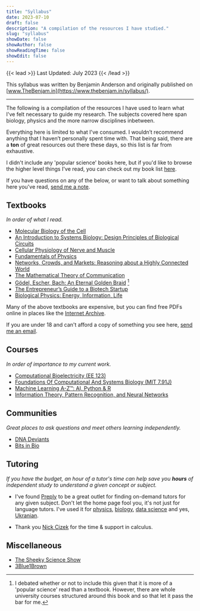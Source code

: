 ```yaml
---
title: "Syllabus"
date: 2023-07-10
draft: false
description: "A compilation of the resources I have studied."
slug: "syllabus"
showDate: false
showAuthor: false
showReadingTime: false
showEdit: false
---
```


{{< lead >}}
Last Updated: July 2023 
{{< /lead >}}

This syllabus was written by Benjamin Anderson and originally published on [www.TheBenjam.in](https://www.thebenjam.in/syllabus/).

---

The following is a compilation of the resources I have used to learn what I've felt necessary to guide my research. The subjects covered here span biology, physics and the more narrow disciplines inbetween. 

Everything here is limited to what I've consumed. I wouldn’t recommend anything that I haven’t personally spent time with. That being said, there are a **ton** of great resources out there these days, so this list is far from exhaustive. 

I didn't include any 'popular science' books here, but if you'd like to browse the higher level things I've read, you can check out my book list [here](https://www.goodreads.com/user/show/101023371-benjamin-anderson).

If you have questions on any of the below, or want to talk about something here you've read, [send me a note](mailto:ben@aion.bio).

## Textbooks
*In order of what I read.*
- [Molecular Biology of the Cell](https://www.goodreads.com/book/show/13400.Molecular_Biology_of_the_Cell)
- [An Introduction to Systems Biology: Design Principles of Biological Circuits](https://www.goodreads.com/book/show/359114.An_Introduction_to_Systems_Biology)
- [Cellular Physiology of Nerve and Muscle](https://www.goodreads.com/book/show/663461.Cellular_Physiology_Of_Nerve_And_Muscle_4)
- [Fundamentals of Physics](https://www.goodreads.com/book/show/202485.Fundamentals_of_Physics)
- [Networks, Crowds, and Markets: Reasoning about a Highly Connected World](https://www.goodreads.com/book/show/8267287-networks-crowds-and-markets)
- [The Mathematical Theory of Communication](https://www.goodreads.com/book/show/880735.The_Mathematical_Theory_of_Communication)
- [Gödel, Escher, Bach: An Eternal Golden Braid](https://www.goodreads.com/book/show/24113.G_del_Escher_Bach) [^1]
- [The Entrepreneur’s Guide to a Biotech Startup](https://www.goodreads.com/book/show/58777063-the-entrepreneur-s-guide-to-a-biotech-startup)
- [Biological Physics: Energy, Information, Life](https://www.goodreads.com/book/show/229423.Biological_Physics)

Many of the above textbooks are expensive, but you can find free PDFs online in places like the [Internet Archive](https://archive.org/). 

If you are under 18 and can't afford a copy of something you see here, [send me an email](mailto:me@benjaminbanderson.com).

## Courses
*In order of importance to my current work.*
- [Computational Bioelectricity (EE 123)](https://www.ece.tufts.edu/ee/123) 
- [Foundations Of Computational And Systems Biology (MIT 7.91J)](https://ocw.mit.edu/courses/7-91j-foundations-of-computational-and-systems-biology-spring-2014/)
- [Machine Learning A-Z™: AI, Python & R](https://www.udemy.com/course/machinelearning/) 
- [Information Theory, Pattern Recognition, and Neural Networks](https://www.youtube.com/playlist?list=PLruBu5BI5n4aFpG32iMbdWoRVAA-Vcso6) 

## Communities
*Great places to ask questions and meet others learning independently.*
- [DNA Deviants](https://twitter.com/DnaDeviants)
- [Bits in Bio](https://www.bitsinbio.org/)

## Tutoring
*If you have the budget, an hour of a tutor's time can help save you **hours** of independent study to understand a given concept or subject.*
- I've found [Preply](https://preply.com/) to be a great outlet for finding on-demand tutors for any given subject. Don't let the home page fool you, it's not just for language tutors. I've used it for [physics](https://preply.com/en/online/physics-tutors), [biology](https://preply.com/en/online/biology-tutors), [data science](https://preply.com/en/online/data-tutors) and yes, [Ukranian](https://preply.com/en/tutor/750854). 

- Thank you [Nick Cizek](https://www.linkedin.com/in/ncizek) for the time & support in calculus. 

## Miscellaneous
- [The Sheeky Science Show](https://www.youtube.com/@TheSheekeyScienceShow)
- [3Blue1Brown](https://www.youtube.com/@3blue1brown)

[^1]: I debated whether or not to include this given that it is more of a 'popular science' read than a textbook. However, there are whole university courses structured around this book and so that let it pass the bar for me. 